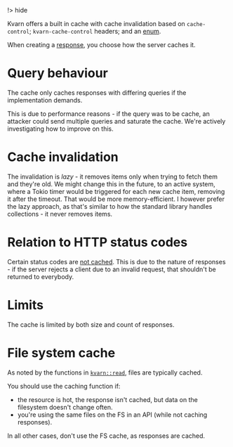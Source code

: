 !> hide
<head>
    <title>Built-in cache | Kvarn</title>
    <meta name="permalinks" content="enabled"> <!-- part of JS on icelk.dev & kvarn.org, options: disabled|enabled|not-titles -->
    <meta name="description" content="Kvarn contains a performant standards complying cache.">
</head>

Kvarn offers a built in cache with cache invalidation based on `cache-control`; `kvarn-cache-control` headers; and an [enum](https://doc.kvarn.org/kvarn/comprash/enum.ServerCachePreference.html).

When creating a [response](https://doc.kvarn.org/kvarn/struct.FatResponse.html), you choose how the server caches it.

# Query behaviour

The cache only caches responses with differing queries if the implementation demands.

This is due to performance reasons - if the query was to be cache, an attacker could send multiple queries and saturate the cache.
We're actively investigating how to improve on this.

# Cache invalidation

The invalidation is *lazy* - it removes items only when trying to fetch them and they're old.
We might change this in the future, to an active system, where a Tokio timer would be triggered for each new cache item, removing it after the timeout.
That would be more memory-efficient. I however prefer the lazy approach, as that's similar to how the standard library handles collections - it never removes items.

# Relation to HTTP status codes

Certain status codes are [not cached](https://doc.kvarn.org/kvarn/host/fn.default_status_code_cache_filter.html).
This is due to the nature of responses - if the server rejects a client due to an invalid request, that shouldn't be returned to everybody.

# Limits

The cache is limited by both size and count of responses.

# File system cache

As noted by the functions in [`kvarn::read`](https://doc.kvarn.org/kvarn/read/), files are typically cached.

You should use the caching function if:

- the resource is hot, the response isn't cached, but data on the filesystem doesn't change often.
- you're using the same files on the FS in an API (while not caching responses).

In all other cases, don't use the FS cache, as responses are cached.
